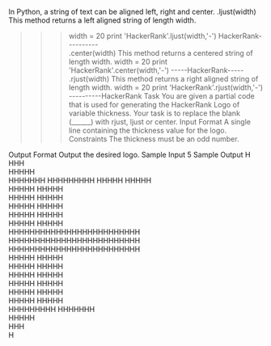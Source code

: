 In Python, a string of text can be aligned left, right and center.
.ljust(width)
This method returns a left aligned string of length width.
>>> width = 20
>>> print 'HackerRank'.ljust(width,'-')
HackerRank----------  
.center(width)
This method returns a centered string of length width.
>>> width = 20
>>> print 'HackerRank'.center(width,'-')
-----HackerRank-----
.rjust(width)
This method returns a right aligned string of length width.
>>> width = 20
>>> print 'HackerRank'.rjust(width,'-')
----------HackerRank
Task
You are given a partial code that is used for generating the HackerRank Logo of variable thickness. 
Your task is to replace the blank (______) with rjust, ljust or center.
Input Format
A single line containing the thickness value for the logo.
Constraints
The thickness must be an odd number. 

Output Format
Output the desired logo.
Sample Input
5
Sample Output
    H    
   HHH   
  HHHHH  
 HHHHHHH 
HHHHHHHHH
  HHHHH               HHHHH             
  HHHHH               HHHHH             
  HHHHH               HHHHH             
  HHHHH               HHHHH             
  HHHHH               HHHHH             
  HHHHH               HHHHH             
  HHHHHHHHHHHHHHHHHHHHHHHHH   
  HHHHHHHHHHHHHHHHHHHHHHHHH   
  HHHHHHHHHHHHHHHHHHHHHHHHH   
  HHHHH               HHHHH             
  HHHHH               HHHHH             
  HHHHH               HHHHH             
  HHHHH               HHHHH             
  HHHHH               HHHHH             
  HHHHH               HHHHH             
                    HHHHHHHHH 
                     HHHHHHH  
                      HHHHH   
                       HHH    
                        H 